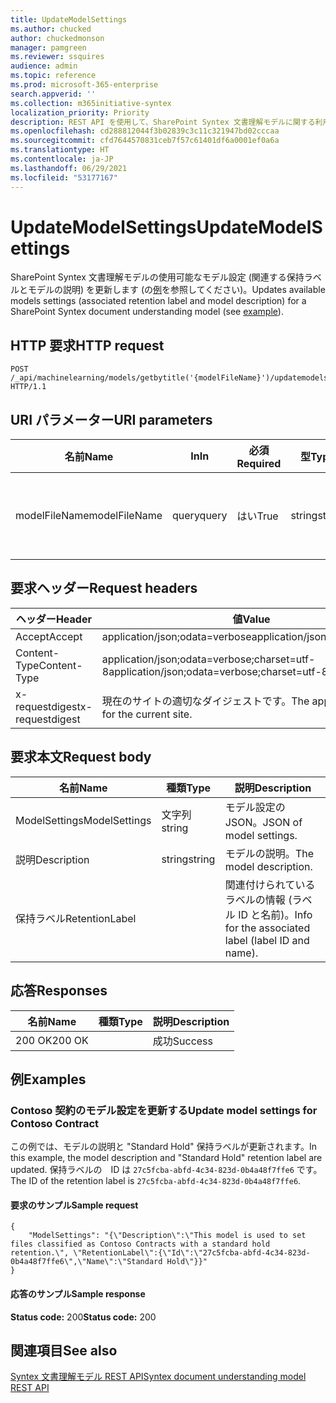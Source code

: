 ```yaml
---
title: UpdateModelSettings
ms.author: chucked
author: chuckedmonson
manager: pamgreen
ms.reviewer: ssquires
audience: admin
ms.topic: reference
ms.prod: microsoft-365-enterprise
search.appverid: ''
ms.collection: m365initiative-syntex
localization_priority: Priority
description: REST API を使用して、SharePoint Syntex 文書理解モデルに関する利用可能なモデル設定を更新します。
ms.openlocfilehash: cd288812044f3b02839c3c11c321947bd02cccaa
ms.sourcegitcommit: cfd7644570831ceb7f57c61401df6a0001ef0a6a
ms.translationtype: HT
ms.contentlocale: ja-JP
ms.lasthandoff: 06/29/2021
ms.locfileid: "53177167"
---
```

# <a name="updatemodelsettings"></a><span data-ttu-id="b20a9-103">UpdateModelSettings</span><span class="sxs-lookup"><span data-stu-id="b20a9-103">UpdateModelSettings</span></span>

<span data-ttu-id="b20a9-104">SharePoint Syntex 文書理解モデルの使用可能なモデル設定 (関連する保持ラベルとモデルの説明) を更新します (の[例](rest-updatemodelsettings-method.md#examples)を参照してください)。</span><span class="sxs-lookup"><span data-stu-id="b20a9-104">Updates available models settings (associated retention label and model description) for a SharePoint Syntex document understanding model (see [example](rest-updatemodelsettings-method.md#examples)).</span></span>

## <a name="http-request"></a><span data-ttu-id="b20a9-105">HTTP 要求</span><span class="sxs-lookup"><span data-stu-id="b20a9-105">HTTP request</span></span>

```HTTP
POST /_api/machinelearning/models/getbytitle('{modelFileName}')/updatemodelsettings HTTP/1.1
```

## <a name="uri-parameters"></a><span data-ttu-id="b20a9-106">URI パラメーター</span><span class="sxs-lookup"><span data-stu-id="b20a9-106">URI parameters</span></span>

|<span data-ttu-id="b20a9-107">名前</span><span class="sxs-lookup"><span data-stu-id="b20a9-107">Name</span></span> |<span data-ttu-id="b20a9-108">In</span><span class="sxs-lookup"><span data-stu-id="b20a9-108">In</span></span> |<span data-ttu-id="b20a9-109">必須</span><span class="sxs-lookup"><span data-stu-id="b20a9-109">Required</span></span>|<span data-ttu-id="b20a9-110">型</span><span class="sxs-lookup"><span data-stu-id="b20a9-110">Type</span></span>|<span data-ttu-id="b20a9-111">説明</span><span class="sxs-lookup"><span data-stu-id="b20a9-111">Description</span></span>|
|-----|---|--------|----|-----------|
|<span data-ttu-id="b20a9-112">modelFileName</span><span class="sxs-lookup"><span data-stu-id="b20a9-112">modelFileName</span></span>|<span data-ttu-id="b20a9-113">query</span><span class="sxs-lookup"><span data-stu-id="b20a9-113">query</span></span>|<span data-ttu-id="b20a9-114">はい</span><span class="sxs-lookup"><span data-stu-id="b20a9-114">True</span></span>|<span data-ttu-id="b20a9-115">string</span><span class="sxs-lookup"><span data-stu-id="b20a9-115">string</span></span>|<span data-ttu-id="b20a9-116">Syntex モデル ファイル名です。</span><span class="sxs-lookup"><span data-stu-id="b20a9-116">Name of the Syntex model file.</span></span>|

## <a name="request-headers"></a><span data-ttu-id="b20a9-117">要求ヘッダー</span><span class="sxs-lookup"><span data-stu-id="b20a9-117">Request headers</span></span>

| <span data-ttu-id="b20a9-118">ヘッダー</span><span class="sxs-lookup"><span data-stu-id="b20a9-118">Header</span></span> | <span data-ttu-id="b20a9-119">値</span><span class="sxs-lookup"><span data-stu-id="b20a9-119">Value</span></span> |
|--------|-------|
|<span data-ttu-id="b20a9-120">Accept</span><span class="sxs-lookup"><span data-stu-id="b20a9-120">Accept</span></span>|<span data-ttu-id="b20a9-121">application/json;odata=verbose</span><span class="sxs-lookup"><span data-stu-id="b20a9-121">application/json;odata=verbose</span></span>|
|<span data-ttu-id="b20a9-122">Content-Type</span><span class="sxs-lookup"><span data-stu-id="b20a9-122">Content-Type</span></span>|<span data-ttu-id="b20a9-123">application/json;odata=verbose;charset=utf-8</span><span class="sxs-lookup"><span data-stu-id="b20a9-123">application/json;odata=verbose;charset=utf-8</span></span>|
|<span data-ttu-id="b20a9-124">x-requestdigest</span><span class="sxs-lookup"><span data-stu-id="b20a9-124">x-requestdigest</span></span>|<span data-ttu-id="b20a9-125">現在のサイトの適切なダイジェストです。</span><span class="sxs-lookup"><span data-stu-id="b20a9-125">The appropriate digest for the current site.</span></span>|

## <a name="request-body"></a><span data-ttu-id="b20a9-126">要求本文</span><span class="sxs-lookup"><span data-stu-id="b20a9-126">Request body</span></span>

|<span data-ttu-id="b20a9-127">名前</span><span class="sxs-lookup"><span data-stu-id="b20a9-127">Name</span></span>    |<span data-ttu-id="b20a9-128">種類</span><span class="sxs-lookup"><span data-stu-id="b20a9-128">Type</span></span>   |<span data-ttu-id="b20a9-129">説明</span><span class="sxs-lookup"><span data-stu-id="b20a9-129">Description</span></span> |
|--------|-------|-------|
|<span data-ttu-id="b20a9-130">ModelSettings</span><span class="sxs-lookup"><span data-stu-id="b20a9-130">ModelSettings</span></span>|<span data-ttu-id="b20a9-131">文字列</span><span class="sxs-lookup"><span data-stu-id="b20a9-131">string</span></span>|<span data-ttu-id="b20a9-132">モデル設定の JSON。</span><span class="sxs-lookup"><span data-stu-id="b20a9-132">JSON of model settings.</span></span>|
|<span data-ttu-id="b20a9-133">説明</span><span class="sxs-lookup"><span data-stu-id="b20a9-133">Description</span></span>|<span data-ttu-id="b20a9-134">string</span><span class="sxs-lookup"><span data-stu-id="b20a9-134">string</span></span>|<span data-ttu-id="b20a9-135">モデルの説明。</span><span class="sxs-lookup"><span data-stu-id="b20a9-135">The model description.</span></span>|
|<span data-ttu-id="b20a9-136">保持ラベル</span><span class="sxs-lookup"><span data-stu-id="b20a9-136">RetentionLabel</span></span>| |<span data-ttu-id="b20a9-137">関連付けられているラベルの情報 (ラベル ID と名前)。</span><span class="sxs-lookup"><span data-stu-id="b20a9-137">Info for the associated label (label ID and name).</span></span>|

## <a name="responses"></a><span data-ttu-id="b20a9-138">応答</span><span class="sxs-lookup"><span data-stu-id="b20a9-138">Responses</span></span>

| <span data-ttu-id="b20a9-139">名前</span><span class="sxs-lookup"><span data-stu-id="b20a9-139">Name</span></span>   | <span data-ttu-id="b20a9-140">種類</span><span class="sxs-lookup"><span data-stu-id="b20a9-140">Type</span></span>  | <span data-ttu-id="b20a9-141">説明</span><span class="sxs-lookup"><span data-stu-id="b20a9-141">Description</span></span>|
|--------|-------|------------|
|<span data-ttu-id="b20a9-142">200 OK</span><span class="sxs-lookup"><span data-stu-id="b20a9-142">200 OK</span></span>| |<span data-ttu-id="b20a9-143">成功</span><span class="sxs-lookup"><span data-stu-id="b20a9-143">Success</span></span>|

## <a name="examples"></a><span data-ttu-id="b20a9-144">例</span><span class="sxs-lookup"><span data-stu-id="b20a9-144">Examples</span></span>

### <a name="update-model-settings-for-contoso-contract"></a><span data-ttu-id="b20a9-145">Contoso 契約のモデル設定を更新する</span><span class="sxs-lookup"><span data-stu-id="b20a9-145">Update model settings for Contoso Contract</span></span>

<span data-ttu-id="b20a9-146">この例では、モデルの説明と "Standard Hold" 保持ラベルが更新されます。</span><span class="sxs-lookup"><span data-stu-id="b20a9-146">In this example, the model description and "Standard Hold" retention label are updated.</span></span> <span data-ttu-id="b20a9-147">保持ラベルの　ID は `27c5fcba-abfd-4c34-823d-0b4a48f7ffe6` です。</span><span class="sxs-lookup"><span data-stu-id="b20a9-147">The ID of the retention label is `27c5fcba-abfd-4c34-823d-0b4a48f7ffe6`.</span></span>

#### <a name="sample-request"></a><span data-ttu-id="b20a9-148">要求のサンプル</span><span class="sxs-lookup"><span data-stu-id="b20a9-148">Sample request</span></span>

```HTTP
{
    "ModelSettings": "{\"Description\":\"This model is used to set files classified as Contoso Contracts with a standard hold retention.\", \"RetentionLabel\":{\"Id\":\"27c5fcba-abfd-4c34-823d-0b4a48f7ffe6\",\"Name\":\"Standard Hold\"}}"
}

```

#### <a name="sample-response"></a><span data-ttu-id="b20a9-149">応答のサンプル</span><span class="sxs-lookup"><span data-stu-id="b20a9-149">Sample response</span></span>

<span data-ttu-id="b20a9-150">**Status code:** 200</span><span class="sxs-lookup"><span data-stu-id="b20a9-150">**Status code:** 200</span></span>

## <a name="see-also"></a><span data-ttu-id="b20a9-151">関連項目</span><span class="sxs-lookup"><span data-stu-id="b20a9-151">See also</span></span>

[<span data-ttu-id="b20a9-152">Syntex 文書理解モデル REST API</span><span class="sxs-lookup"><span data-stu-id="b20a9-152">Syntex document understanding model REST API</span></span>](syntex-model-rest-api.md)
